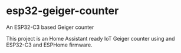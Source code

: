 # esp32-geiger-counter
An ESP32-C3 based Geiger counter

This project is an Home Assistant ready IoT Geiger counter using and ESP32-C3 and ESPHome firmware.
